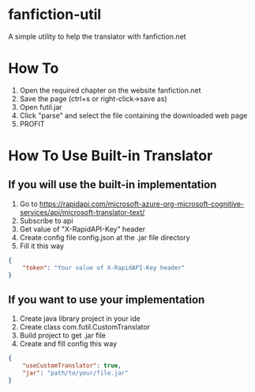 # fanfiction-util

A simple utility to help the translator with fanfiction.net

# How To
1) Open the required chapter on the website fanfiction.net
2) Save the page (ctrl+s or right-click->save as)
3) Open futil.jar
4) Click "parse" and select the file containing the downloaded web page
5) PROFIT

# How To Use Built-in Translator
## If you will use the built-in implementation
1) Go to https://rapidapi.com/microsoft-azure-org-microsoft-cognitive-services/api/microsoft-translator-text/
2) Subscribe to api
3) Get value of "X-RapidAPI-Key" header
4) Create config file config.json at the .jar file directory
5) Fill it this way

```json
{
    "token": "Your value of X-RapidAPI-Key header"
}
```
## If you want to use your implementation
1) Create java library project in your ide
2) Create class com.futil.CustomTranslator
3) Build project to get .jar file
4) Create and fill config this way

```json
{
    "useCustomTranslator": true, 
    "jar": "path/to/your/file.jar"
}
```
